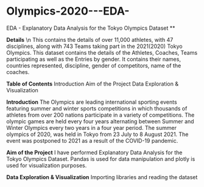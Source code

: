 # Olympics-2020---EDA-
EDA  -  Explanatory Data Analysis for the Tokyo Olympics Dataset 
**

 **Details** \n
This contains the details of over 11,000 athletes, with 47 disciplines, along with 743 Teams taking part in the 2021(2020) Tokyo Olympics.
This dataset contains the details of the Athletes, Coaches, Teams participating as well as the Entries by gender. It contains their names, countries represented, discipline, gender of competitors, name of the coaches.


**Table of Contents**
Introduction
Aim of the Project
Data Exploration & Visualization


 **Introduction**
The Olympics are leading international sporting events featuring summer and winter sports competitions in which thousands of athletes from over 200 nations participate in a variety of competitions. The olympic games are held every four years alternating between Summer and Winter Olympics every two years in a four year period.
The summer olympics of 2020, was held in Tokyo from 23 July to 8 August 2021. The event was postponed to 2021 as a result of the COVID-19 pandemic. 


 **Aim of the Project**
I have performed Explanatory Data Analysis for the Tokyo Olympics Dataset. Pandas is used for data manipulation and plotly is used for visualization purposes.


 **Data Exploration & Visualization**
Importing libraries and reading the dataset
